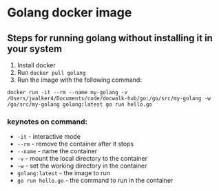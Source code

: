 # Golang docker image

## Steps for running golang without installing it in your system
1. Install docker
2. Run 
`docker pull golang`
3. Run the image with the following command:
 ```
docker run -it --rm --name my-golang -v /Users/jwalker4/Documents/code/docwalk-hub/go:/go/src/my-golang -w /go/src/my-golang golang:latest go run hello.go
```

### keynotes on command:
- `-it` - interactive mode
- `--rm` - remove the container after it stops
- `--name` - name the container
- `-v` - mount the local directory to the container
- `-w` - set the working directory in the container
- `golang:latest` - the image to run
- `go run hello.go` - the command to run in the container
